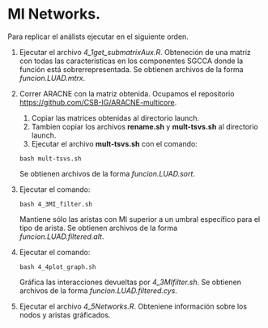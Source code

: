 # MI Networks.

Para replicar el análists ejecutar en el siguiente orden.

1. Ejecutar el archivo *4_1get_submatrixAux.R*. Obteneción de una matriz con todas las características en los componentes SGCCA donde
la función está sobrerrepresentada. Se obtienen archivos de la forma *funcion.LUAD.mtrx*.
2. Correr ARACNE con la matriz obtenida. Ocupamos el repositorio https://github.com/CSB-IG/ARACNE-multicore.
   1. Copiar las matrices obtenidas al directorio launch.
   2. Tambien copiar los archivos **rename.sh** y **mult-tsvs.sh** al directorio launch.
   3. Ejecutar el archivo **mult-tsvs.sh** con el comando:
    ```
    bash mult-tsvs.sh
    ```
    Se obtienen archivos de la forma *funcion.LUAD.sort*.

3. Ejecutar el comando:
    ```
    bash 4_3MI_filter.sh
    ```
    Mantiene sólo las aristas con MI superior a un umbral específico para el tipo de arista. Se obtienen archivos de la forma *funcion.LUAD.filtered.alt*.
  
4. Ejecutar el comando:
    ```
    bash 4_4plot_graph.sh
    ```
    Gráfica las interacciones devueltas por *4_3MIfilter.sh*. Se obtienen archivos de la forma *funcion.LUAD.filtered.cys*.
5. Ejecutar el archivo *4_5Networks.R*. Obteniene información sobre los nodos y aristas gráficados.
